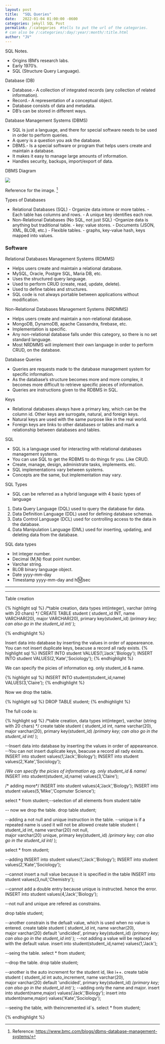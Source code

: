 ```yaml
---
layout: post
title:  "SQL Queries"
date:   2022-01-04 01:00:00 -0600
categories: jekyll SQL Post
permalink: /:categories  #tells to put the url of the categories.
# can also be /:categories/:day/:year/:month/:title.html
author: "JV"
---
```


SQL Notes.

- Origins IBM’s research labs.
- Early 1970’s.
- SQL (Structure Query Language).

Database (DB)

- Database.- A collection of integrated records (any collection of related information). 
- Record.- A representation of a conceptual object.
- Database consists of data and metadata.
- DB’s can be stored in different ways.

Database Management Systems (DBMS)

- SQL is just a language, and there for special software needs to be used in order to perform queries.
- A query is a question you ask the database.
- DBMS.- Is a special software or program that helps users create and maintain a database.
- It makes it easy to manage large amounts of information.
- Handles security, backups, import/export of data.

DBMS Diagram

![](/images/sql/SQL_Diagram.png)

Reference for the image. [^1]

Types of Databases

- Relational Databases (SQL)
    \- Organize data intone or more tables.
    \- Each table has columns and rows.
    \- A unique key identifies each row.
- Non-Relational Databases (No SQL, not just SQL)
    -Organize data is anything but traditional table.
    \- key: value stores.
    \- Documents (JSON, XML, BLOB, etc.)
    \- Flexible tables.
    \- graphs, key-value hash, keys mapped into values.


### Software

Relational Databases Management Systems (RDMMS)

- Helps users create and maintain a relational database.
- MySQL, Oracle, Postgre SQL, Maria DB, etc. 
- Uses the structured query language.
- Used to perform CRUD (create, read, update, delete).
- Used to define tables and structures.
- SQL code is not always portable between applications without modification.

Non-Relational Databases Management Systems (NRDMMS)

- Helps users create and maintain a non-relational database.
- MongoDB, DynamoDB, apache Cassandra, firebase, etc.
- Implementation is specific.
- Any non-relational database falls under this category, so there is no set standard language.
- Most NRDMMS will implement their own language in order to perform CRUD, on the database.

Database Queries

- Queries are requests made to the database management system for specific information.
- As the database’s structure becomes more and more complex, it becomes more difficult to retrieve specific pieces of information.
- Queries are instructions given to the RDBMS in SQL.

Keys

- Relational databases always have a primary key, which can be the column id. Other keys are surrogate, natural, and foreign keys. 
- Natural keys are used with the same purpose like in the real world.
- Foreign keys are links to other databases or tables and mark a relationship between databases and tables.

SQL

- SQL is a language used for interacting with relational databases management systems.
- You can use SQL to get the RDBMS to do things fir you. Like CRUD.
- Create, manage, design, administrate tasks, implements. etc.
- SQL implementations vary between systems. 
- Concepts are the same, but implementation may vary.

SQL Types

- SQL can be referred as a hybrid language with 4 basic types of language
1. Data Query Language (DQL) used to query the database for data.
1. Data Definition Language (DDL) used for defining database schemas.
1. Data Control Language (DCL) used for controlling access to the data in the database.
1. Data Manipulation Language (DML) used for inserting, updating, and deleting data from the database.


SQL data types

- Int  		integer number. 
- Decimal (M,N) 	float point number.
- Varchar		string.
- BLOB		binary language object.
- Date		yyyy-mm-day
- Timestamp	yyyy-mm-day and h:m:sec

---
---

Table creation

{% highlight sql %}
/*table creation, data types int(integer),
varchar (string with 20 chars)
*/
CREATE TABLE student ( 
    student_id INT,
    name  VARCHAR(20), 
    major VARCHAR(20),
    primary key(student_id) /*primary key; can also go in the student_id int*/
);

{% endhighlight %}

Insert data into database by inserting the values in order of appeareance. You can not insert duplicate keys, beacuse a record all rady exists.
{% highlight sql %}
INSERT INTO student VALUES(1,'Jack','Biology');
INSERT INTO student VALUES(2,'Kate','Sociology');
{% endhighlight  %}

We can specify the picies of information eg. only student_id & name.

{% highlight sql %}
INSERT INTO student(student_id,name) VALUES(3,'Claire');
{% endhighlight  %}

Now we drop the table.

{% highlight sql %}
DROP TABLE student;
{% endhighlight  %}

The full code is:

{% highlight sql %}
/*table creation, data types int(integer),
varchar (string with 20 chars)
*/
create table student ( 
    student_id int,
    name  varchar(20), 
    major varchar(20),
    primary key(student_id) /*primary key; can also go in the student_id int*/
);

--Insert data into database by inserting the values in order of appeareance.
--You can not insert duplicate keys, beacuse a record all rady exists.
INSERT into student values(1,'Jack','Biology');
INSERT into student values(2,'Kate','Sociology');

/*We can specify the picies of information eg. only student_id & name*/
INSERT into student(student_id,name) values(3,'Claire');

/* adding more*/
INSERT into student values(4,'Jack','Biology');
INSERT into student values(5,'Mike','Copmuter Science');


select * from student;--selection of all elements from student table

-- now we drop the table.
drop table student;

--adding a not null and unique instruction in the table.
--unique is if a repeated name is used it will not be allowed
create table student ( 
    student_id int,
    name  varchar(20) not null,  
    major varchar(20) unique,
    primary key(student_id) /*primary key; can also go in the student_id int*/
);

select * from student;

--adding 
INSERT into student values(1,'Jack','Biology');
INSERT into student values(2,'Kate','Sociology');

--cannot insert a null value because it is specified in the table
INSERT into student values(3,null,'Chemistry');

--cannot add a double entry because unique is instructed. hence the error.
INSERT into student values(4,'Jack','Biology');

--not null and unique are refered as constrains.

drop table student;

--another constrain is the defualt value, which is used when no value is entered.
create table student ( 
    student_id int,
    name  varchar(20),  
    major varchar(20) default 'undicided',
    primary key(student_id) /*primary key; can also go in the student_id int*/
);
--not adding a value will be replaced with the default value.
insert into student(student_id,name) values(1,'Jack');

--seing the table.
select * from student;

--drop the table.
drop table student;


--another is the auto increment for the student id, like i++.
create table student ( 
    student_id int auto_increment,
    name  varchar(20),  
    major varchar(20) default 'undicided',
    primary key(student_id) /*primary key; can also go in the student_id int*/
);
--adding only the name and major.
insert into student(name,major) values('Jack','Biology');
insert into student(name,major) values('Kate','Sociology');

--seeing the table, with theincremented id´s.
select * from student;


{% endhighlight  %}






<!-- Footnote-->
[^1]: Reference: https://www.bmc.com/blogs/dbms-database-management-systems/
